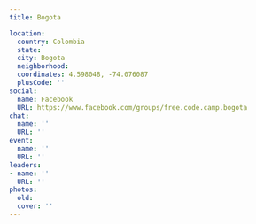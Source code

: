 ```yaml
---
title: Bogota

location:
  country: Colombia
  state: 
  city: Bogota
  neighborhood: 
  coordinates: 4.598048, -74.076087
  plusCode: ''
social:
  name: Facebook
  URL: https://www.facebook.com/groups/free.code.camp.bogota
chat:
  name: ''
  URL: ''
event:
  name: ''
  URL: ''
leaders:
- name: ''
  URL: ''
photos:
  old: 
  cover: ''
---
```

